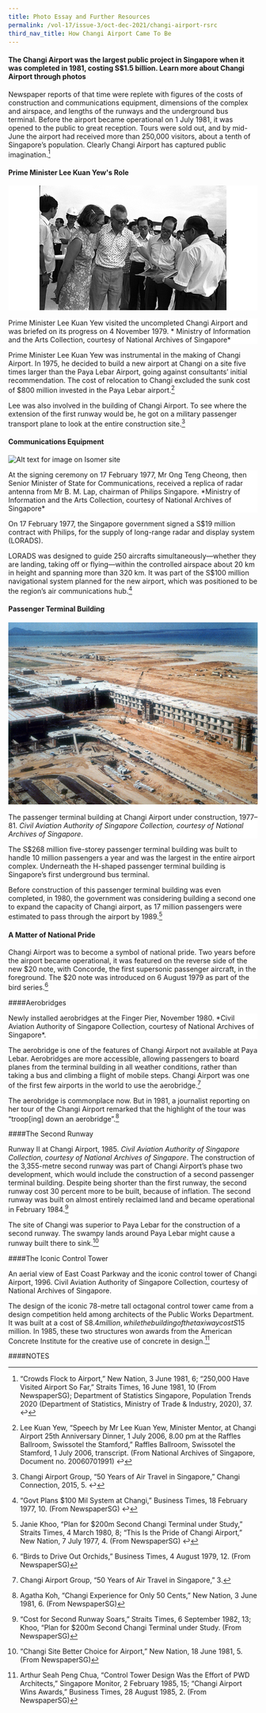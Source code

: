 ```yaml
---
title: Photo Essay and Further Resources
permalink: /vol-17/issue-3/oct-dec-2021/changi-airport-rsrc
third_nav_title: How Changi Airport Came To Be
---
```

#### The Changi Airport was the largest public project in Singapore when it was completed in 1981, costing S$1.5 billion. Learn more about Changi Airport through photos

Newspaper reports of that time were replete with figures of the costs of construction and communications equipment, dimensions of the complex and airspace, and lengths of the runways and the underground bus terminal.  Before the airport became operational on 1 July 1981, it was opened to the public to great reception. Tours were sold out, and by mid-June the airport had received more than 250,000 visitors, about a tenth of Singapore’s population. Clearly Changi Airport has captured public imagination.[^1]  

#### Prime Minister Lee Kuan Yew's Role 
![Alt text for image on Isomer site](/images/vol-17-issue-3/changi-airport-photo-essay/lky.png)
<div style="background-color: white;">Prime Minister Lee Kuan Yew visited the uncompleted Changi Airport and was briefed on its progress on 4 November 1979. *	Ministry of Information and the Arts Collection, courtesy of National Archives of Singapore*</div>

Prime Minister Lee Kuan Yew was instrumental in the making of Changi Airport. In 1975, he decided to build a new airport at Changi on a site five times larger than the Paya Lebar Airport, going against consultants’ initial recommendation. The cost of relocation to Changi excluded the sunk cost of $800 million invested in the Paya Lebar airport.[^2]    
	
Lee was also involved in the building of Changi Airport. To see where the extension of the first runway would be, he got on a military passenger transport plane to look at the entire construction site.[^3]  
	
	
#### Communications Equipment
![Alt text for image on Isomer site](/images/vol-17-issue-3/changi-airport-photo-essay/ongtengcheong.png)
<div style="background-color: white;">At the signing ceremony on 17 February 1977, Mr Ong Teng Cheong, then Senior Minister of State for Communications, received a replica of radar antenna from Mr B. M. Lap, chairman of Philips Singapore. *Ministry of Information and the Arts Collection, courtesy of National Archives of Singapore*</div>
	
On 17 February 1977, the Singapore government signed a S$19 million contract with Philips, for the supply of long-range radar and display system (LORADS). 

LORADS was designed to guide 250 aircrafts simultaneously—whether they are landing, taking off or flying—within the controlled airspace about 20 km in height and spanning more than 320 km. It was part of the S$100 million navigational system planned for the new airport, which was positioned to be the region’s air communications hub.[^4]  
 
	
#### Passenger Terminal Building 	
![Alt text for image on Isomer site](/images/vol-17-issue-3/changi-airport-photo-essay/passenger%20building.png)
<div style="background-color: white;">The passenger terminal building at Changi Airport under construction, 1977–81. <i>Civil Aviation Authority of Singapore Collection, courtesy of National Archives of Singapore</i>.</div>
	
The S$268 million five-storey passenger terminal building was built to handle 10 million passengers a year and was the largest in the entire airport complex. Underneath the H-shaped passenger terminal building is Singapore’s first underground bus terminal.

Before construction of this passenger terminal building was even completed, in 1980, the government was considering building a second one to expand the capacity of Changi airport, as 17 million passengers were estimated to pass through the airport by 1989.[^5]  

	
#### A Matter of National Pride  






Changi Airport was to become a symbol of national pride. Two years before the airport became operational, it was featured on the reverse side of the new $20 note, with Concorde, the first supersonic passenger aircraft, in the foreground. The $20 note was introduced on 6 August 1979 as part of the bird series.[^6]  



####Aerobridges
<div style="background-color: white;">Newly installed aerobridges at the Finger Pier, November 1980. *Civil Aviation Authority of Singapore Collection, courtesy of National Archives of Singapore*.</div>
	
The aerobridge is one of the features of Changi Airport not available at Paya Lebar. Aerobridges are more accessible, allowing passengers to board planes from the terminal building in all weather conditions, rather than taking a bus and climbing a flight of mobile steps. Changi Airport was one of the first few airports in the world to use the aerobridge.[^7]

The aerobridge is commonplace now. But in 1981, a journalist reporting on her tour of the Changi Airport remarked that the highlight of the tour was “troop[ing] down an aerobridge”.[^8]


####The Second Runway

Runway II at Changi Airport, 1985. *Civil Aviation Authority of Singapore Collection, courtesy of National Archives of Singapore*.
The construction of the 3,355-metre second runway was part of Changi Airport’s phase two development, which would include the construction of a second passenger terminal building. Despite being shorter than the first runway, the second runway cost 30 percent more to be built, because of inflation. The second runway was built on almost entirely reclaimed land and became operational in February 1984.[^9]

The site of Changi was superior to Paya Lebar for the construction of a second runway. The swampy lands around Paya Lebar might cause a runway built there to sink.[^10]

####The Iconic Control Tower
<div style="background-color: white;">An aerial view of East Coast Parkway and the iconic control tower of Changi Airport, 1996. Civil Aviation Authority of Singapore Collection, courtesy of National Archives of Singapore.</div>

The design of the iconic 78-metre tall octagonal control tower came from a design competition held among architects of the Public Works Department. It was built at a cost of S$8.4 million, while the building of the taxiway cost S$15 million. In 1985, these two structures won awards from the American Concrete Institute for the creative use of concrete in design.[^11]



####NOTES
[^1]: “Crowds Flock to Airport,” New Nation, 3 June 1981, 6; “250,000 Have Visited Airport So Far,” Straits Times, 16 June 1981, 10 (From NewspaperSG); Department of Statistics Singapore, Population Trends 2020 (Department of Statistics, Ministry of Trade & Industry, 2020), 37. ↩

[^2]: Lee Kuan Yew, “Speech by Mr Lee Kuan Yew, Minister Mentor, at Changi Airport 25th Anniversary Dinner, 1 July 2006, 8.00 pm at the Raffles Ballroom, Swissotel the Stamford,” Raffles Ballroom, Swissotel the Stamford, 1 July 2006, transcript. (From National Archives of Singapore, Document no. 20060701991) ↩

[^3]: Changi Airport Group, “50 Years of Air Travel in Singapore,” Changi Connection, 2015, 5. ↩

[^4]: “Govt Plans $100 Mil System at Changi,” Business Times, 18 February 1977, 10. (From NewspaperSG) ↩

[^5]: Janie Khoo, “Plan for $200m Second Changi Terminal under Study,” Straits Times, 4 March 1980, 8; “This Is the Pride of Changi Airport,” New Nation, 7 July 1977, 4. (From NewspaperSG) ↩

[^6]: “Birds to Drive Out Orchids,” Business Times, 4 August 1979, 12. (From NewspaperSG) 

[^7]: Changi Airport Group, “50 Years of Air Travel in Singapore,” 3. 

[^8]: Agatha Koh, “Changi Experience for Only 50 Cents,” New Nation, 3 June 1981, 6. (From NewspaperSG) 

[^9]: “Cost for Second Runway Soars,” Straits Times, 6 September 1982, 13; Khoo, “Plan for $200m Second Changi Terminal under Study. (From NewspaperSG) 

[^10]: “Changi Site Better Choice for Airport,” New Nation, 18 June 1981, 5. (From NewspaperSG) 

[^11]: Arthur Seah Peng Chua, “Control Tower Design Was the Effort of PWD Architects,” Singapore Monitor, 2 February 1985, 15; “Changi Airport Wins Awards,” Business Times, 28 August 1985, 2. (From NewspaperSG)